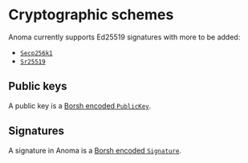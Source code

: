 # Cryptographic schemes

Anoma currently supports Ed25519 signatures with more to be added:

- [`Secp256k1`](https://github.com/anoma/anoma/issues/162)
- [`Sr25519`](https://github.com/anoma/anoma/issues/646)

## Public keys

A public key is a [Borsh encoded `PublicKey`](encoding.md#publickey).

## Signatures

A signature in Anoma is a [Borsh encoded `Signature`](encoding.md#signature).
